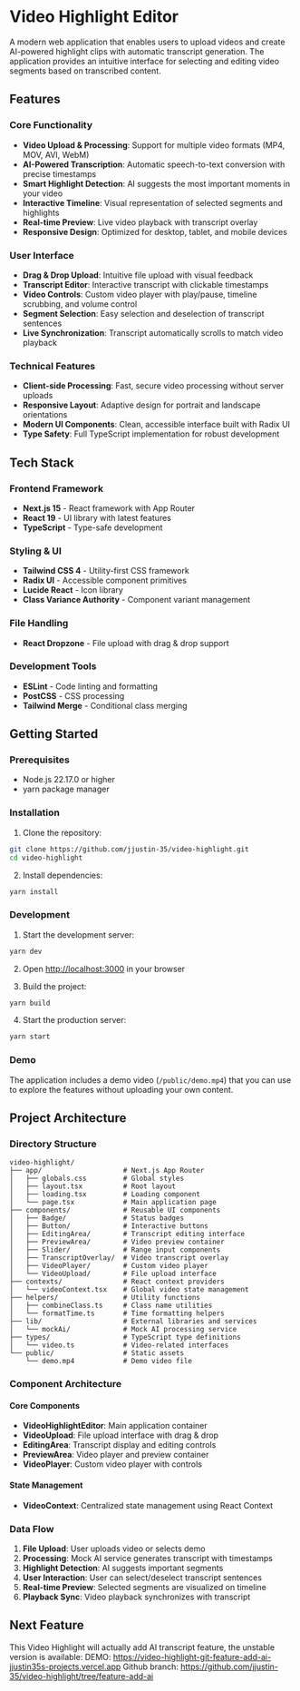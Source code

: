 # Video Highlight Editor

A modern web application that enables users to upload videos and create AI-powered highlight clips with automatic transcript generation. The application provides an intuitive interface for selecting and editing video segments based on transcribed content.

## Features

### Core Functionality
- **Video Upload & Processing**: Support for multiple video formats (MP4, MOV, AVI, WebM)
- **AI-Powered Transcription**: Automatic speech-to-text conversion with precise timestamps
- **Smart Highlight Detection**: AI suggests the most important moments in your video
- **Interactive Timeline**: Visual representation of selected segments and highlights
- **Real-time Preview**: Live video playback with transcript overlay
- **Responsive Design**: Optimized for desktop, tablet, and mobile devices

### User Interface
- **Drag & Drop Upload**: Intuitive file upload with visual feedback
- **Transcript Editor**: Interactive transcript with clickable timestamps
- **Video Controls**: Custom video player with play/pause, timeline scrubbing, and volume control
- **Segment Selection**: Easy selection and deselection of transcript sentences
- **Live Synchronization**: Transcript automatically scrolls to match video playback

### Technical Features
- **Client-side Processing**: Fast, secure video processing without server uploads
- **Responsive Layout**: Adaptive design for portrait and landscape orientations
- **Modern UI Components**: Clean, accessible interface built with Radix UI
- **Type Safety**: Full TypeScript implementation for robust development

## Tech Stack

### Frontend Framework
- **Next.js 15** - React framework with App Router
- **React 19** - UI library with latest features
- **TypeScript** - Type-safe development

### Styling & UI
- **Tailwind CSS 4** - Utility-first CSS framework
- **Radix UI** - Accessible component primitives
- **Lucide React** - Icon library
- **Class Variance Authority** - Component variant management

### File Handling
- **React Dropzone** - File upload with drag & drop support

### Development Tools
- **ESLint** - Code linting and formatting
- **PostCSS** - CSS processing
- **Tailwind Merge** - Conditional class merging


## Getting Started

### Prerequisites
- Node.js 22.17.0 or higher
- yarn package manager

### Installation

1. Clone the repository:
```bash
git clone https://github.com/jjustin-35/video-highlight.git
cd video-highlight
```

2. Install dependencies:
```bash
yarn install
```

### Development

1. Start the development server:
```bash
yarn dev
```

2. Open [http://localhost:3000](http://localhost:3000) in your browser

3. Build the project:
```bash
yarn build
```

4. Start the production server:
```bash
yarn start
```
### Demo
The application includes a demo video (`/public/demo.mp4`) that you can use to explore the features without uploading your own content.

## Project Architecture

### Directory Structure
```
video-highlight/
├── app/                    # Next.js App Router
│   ├── globals.css         # Global styles
│   ├── layout.tsx          # Root layout
│   ├── loading.tsx         # Loading component
│   └── page.tsx            # Main application page
├── components/             # Reusable UI components
│   ├── Badge/              # Status badges
│   ├── Button/             # Interactive buttons
│   ├── EditingArea/        # Transcript editing interface
│   ├── PreviewArea/        # Video preview container
│   ├── Slider/             # Range input components
│   ├── TranscriptOverlay/  # Video transcript overlay
│   ├── VideoPlayer/        # Custom video player
│   └── VideoUpload/        # File upload interface
├── contexts/               # React context providers
│   └── videoContext.tsx    # Global video state management
├── helpers/                # Utility functions
│   ├── combineClass.ts     # Class name utilities
│   └── formatTime.ts       # Time formatting helpers
├── lib/                    # External libraries and services
│   └── mockAi/             # Mock AI processing service
├── types/                  # TypeScript type definitions
│   └── video.ts            # Video-related interfaces
└── public/                 # Static assets
    └── demo.mp4            # Demo video file
```

### Component Architecture

#### Core Components
- **VideoHighlightEditor**: Main application container
- **VideoUpload**: File upload interface with drag & drop
- **EditingArea**: Transcript display and editing controls
- **PreviewArea**: Video player and preview container
- **VideoPlayer**: Custom video player with controls

#### State Management
- **VideoContext**: Centralized state management using React Context

### Data Flow
1. **File Upload**: User uploads video or selects demo
2. **Processing**: Mock AI service generates transcript with timestamps
3. **Highlight Detection**: AI suggests important segments
4. **User Interaction**: User can select/deselect transcript sentences
5. **Real-time Preview**: Selected segments are visualized on timeline
6. **Playback Sync**: Video playback synchronizes with transcript

## Next Feature
This Video Highlight will actually add AI transcript feature, the unstable version is available:
DEMO: https://video-highlight-git-feature-add-ai-jjustin35s-projects.vercel.app
Github branch: https://github.com/jjustin-35/video-highlight/tree/feature-add-ai